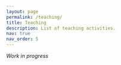 ```yaml
---
layout: page
permalink: /teaching/
title: Teaching
description: List of teaching activities.
nav: true
nav_order: 5
---
```


<!--
For now, this page is assumed to be a static description of your courses. You can convert it to a collection similar to `_projects/` so that you can have a dedicated page for each course.

Organize your courses by years, topics, or universities, however you like!
-->

*Work in progress*
